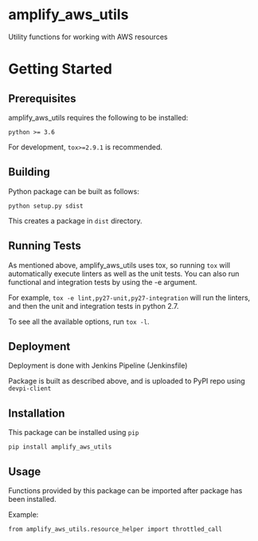 # amplify_aws_utils

Utility functions for working with AWS resources

# Getting Started
## Prerequisites
amplify_aws_utils requires the following to be installed:
```
python >= 3.6
```

For development, `tox>=2.9.1` is recommended.

## Building
Python package can be built as follows:

`python setup.py sdist`

This creates a package in `dist` directory.

## Running Tests
As mentioned above, amplify_aws_utils uses tox, so running `tox` will automatically execute linters as well as the unit tests. You can also run functional and integration tests by using the -e argument.

For example, `tox -e lint,py27-unit,py27-integration` will run the linters, and then the unit and integration tests in python 2.7.

To see all the available options, run `tox -l`.

## Deployment
Deployment is done with Jenkins Pipeline (Jenkinsfile)

Package is built as described above, and is uploaded to PyPI repo using `devpi-client`

## Installation
This package can be installed using `pip`

`pip install amplify_aws_utils`

## Usage
Functions provided by this package can be imported after package has been installed.

Example:

`from amplify_aws_utils.resource_helper import throttled_call`

